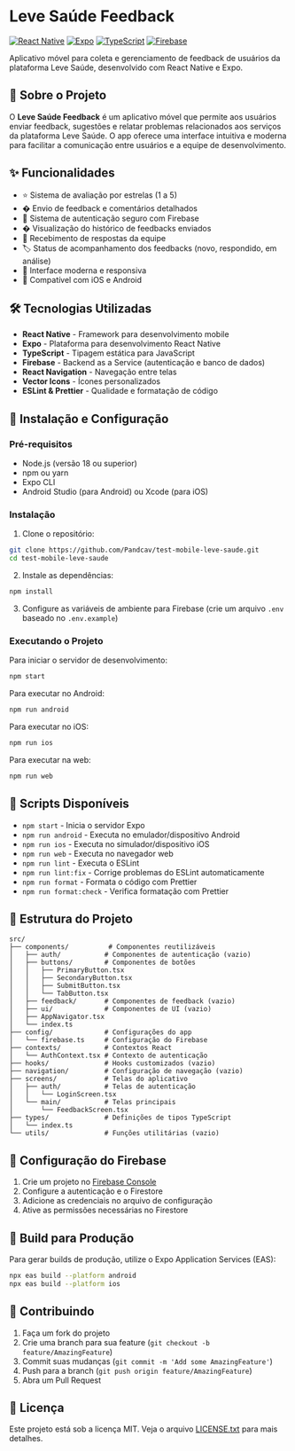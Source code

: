 
# Leve Saúde Feedback

[![React Native](https://img.shields.io/badge/React%20Native-20232A?style=for-the-badge&logo=react&logoColor=61DAFB)](https://reactnative.dev/)
[![Expo](https://img.shields.io/badge/Expo-1C1E24?style=for-the-badge&logo=expo&logoColor=#D04A37)](https://expo.dev/)
[![TypeScript](https://img.shields.io/badge/TypeScript-007ACC?style=for-the-badge&logo=typescript&logoColor=white)](https://www.typescriptlang.org/)
[![Firebase](https://img.shields.io/badge/Firebase-039BE5?style=for-the-badge&logo=Firebase&logoColor=white)](https://firebase.google.com/)

Aplicativo móvel para coleta e gerenciamento de feedback de usuários da plataforma Leve Saúde, desenvolvido com React Native e Expo.

## 📱 Sobre o Projeto

O **Leve Saúde Feedback** é um aplicativo móvel que permite aos usuários enviar feedback, sugestões e relatar problemas relacionados aos serviços da plataforma Leve Saúde. O app oferece uma interface intuitiva e moderna para facilitar a comunicação entre usuários e a equipe de desenvolvimento.

## ✨ Funcionalidades

- ⭐ Sistema de avaliação por estrelas (1 a 5)
- � Envio de feedback e comentários detalhados
- 🔐 Sistema de autenticação seguro com Firebase
- � Visualização do histórico de feedbacks enviados
- 💬 Recebimento de respostas da equipe
- 🏷️ Status de acompanhamento dos feedbacks (novo, respondido, em análise)
- 🌙 Interface moderna e responsiva
- 📱 Compatível com iOS e Android

## 🛠️ Tecnologias Utilizadas

- **React Native** - Framework para desenvolvimento mobile
- **Expo** - Plataforma para desenvolvimento React Native
- **TypeScript** - Tipagem estática para JavaScript
- **Firebase** - Backend as a Service (autenticação e banco de dados)
- **React Navigation** - Navegação entre telas
- **Vector Icons** - Ícones personalizados
- **ESLint & Prettier** - Qualidade e formatação de código

## 🚀 Instalação e Configuração

### Pré-requisitos

- Node.js (versão 18 ou superior)
- npm ou yarn
- Expo CLI
- Android Studio (para Android) ou Xcode (para iOS)

### Instalação

1. Clone o repositório:
```bash
git clone https://github.com/Pandcav/test-mobile-leve-saude.git
cd test-mobile-leve-saude
```

2. Instale as dependências:
```bash
npm install
```

3. Configure as variáveis de ambiente para Firebase (crie um arquivo `.env` baseado no `.env.example`)

### Executando o Projeto

Para iniciar o servidor de desenvolvimento:

```bash
npm start
```

Para executar no Android:
```bash
npm run android
```

Para executar no iOS:
```bash
npm run ios
```

Para executar na web:
```bash
npm run web
```

## 📝 Scripts Disponíveis

- `npm start` - Inicia o servidor Expo
- `npm run android` - Executa no emulador/dispositivo Android
- `npm run ios` - Executa no simulador/dispositivo iOS
- `npm run web` - Executa no navegador web
- `npm run lint` - Executa o ESLint
- `npm run lint:fix` - Corrige problemas do ESLint automaticamente
- `npm run format` - Formata o código com Prettier
- `npm run format:check` - Verifica formatação com Prettier

## 📁 Estrutura do Projeto

```
src/
├── components/          # Componentes reutilizáveis
│   ├── auth/           # Componentes de autenticação (vazio)
│   ├── buttons/        # Componentes de botões
│   │   ├── PrimaryButton.tsx
│   │   ├── SecondaryButton.tsx
│   │   ├── SubmitButton.tsx
│   │   └── TabButton.tsx
│   ├── feedback/       # Componentes de feedback (vazio)
│   ├── ui/             # Componentes de UI (vazio)
│   ├── AppNavigator.tsx
│   └── index.ts
├── config/             # Configurações do app
│   └── firebase.ts     # Configuração do Firebase
├── contexts/           # Contextos React
│   └── AuthContext.tsx # Contexto de autenticação
├── hooks/              # Hooks customizados (vazio)
├── navigation/         # Configuração de navegação (vazio)
├── screens/            # Telas do aplicativo
│   ├── auth/           # Telas de autenticação
│   │   └── LoginScreen.tsx
│   └── main/           # Telas principais
│       └── FeedbackScreen.tsx
├── types/              # Definições de tipos TypeScript
│   └── index.ts
└── utils/              # Funções utilitárias (vazio)
```

## 🔧 Configuração do Firebase

1. Crie um projeto no [Firebase Console](https://console.firebase.google.com/)
2. Configure a autenticação e o Firestore
3. Adicione as credenciais no arquivo de configuração
4. Ative as permissões necessárias no Firestore

## 📱 Build para Produção

Para gerar builds de produção, utilize o Expo Application Services (EAS):

```bash
npx eas build --platform android
npx eas build --platform ios
```

## 🤝 Contribuindo

1. Faça um fork do projeto
2. Crie uma branch para sua feature (`git checkout -b feature/AmazingFeature`)
3. Commit suas mudanças (`git commit -m 'Add some AmazingFeature'`)
4. Push para a branch (`git push origin feature/AmazingFeature`)
5. Abra um Pull Request

## 📄 Licença

Este projeto está sob a licença MIT. Veja o arquivo [LICENSE.txt](LICENSE.txt) para mais detalhes.

